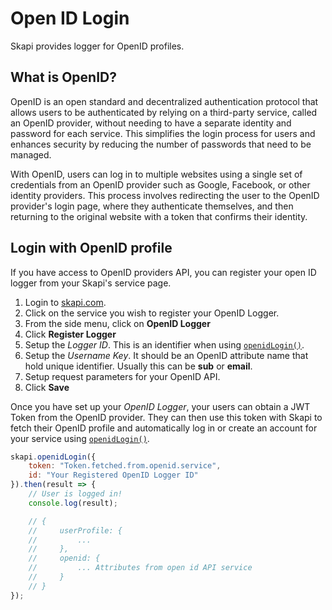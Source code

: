 # Open ID Login

Skapi provides logger for OpenID profiles.

## What is OpenID?

OpenID is an open standard and decentralized authentication protocol that allows users to be authenticated by relying on a third-party service, called an OpenID provider, without needing to have a separate identity and password for each service. This simplifies the login process for users and enhances security by reducing the number of passwords that need to be managed.

With OpenID, users can log in to multiple websites using a single set of credentials from an OpenID provider such as Google, Facebook, or other identity providers. This process involves redirecting the user to the OpenID provider's login page, where they authenticate themselves, and then returning to the original website with a token that confirms their identity.

## Login with OpenID profile

If you have access to OpenID providers API, you can register your open ID logger from your Skapi's service page.

1. Login to [skapi.com](https://www.skapi.com).
2. Click on the service you wish to register your OpenID Logger.
3. From the side menu, click on **OpenID Logger**
4. Click **Register Logger**
5. Setup the *Logger ID*. This is an identifier when using [`openidLogin()`](/api-reference/authentication/README.md#openidlogin).
6. Setup the *Username Key*. It should be an OpenID attribute name that hold unique identifier. Usually this can be **sub** or **email**.
7. Setup request parameters for your OpenID API.
8. Click **Save**

Once you have set up your *OpenID Logger*, your users can obtain a JWT Token from the OpenID provider. They can then use this token with Skapi to fetch their OpenID profile and automatically log in or create an account for your service using [`openidLogin()`](/api-reference/authentication/README.md#openidlogin).

```js
skapi.openidLogin({
    token: "Token.fetched.from.openid.service",
    id: "Your Registered OpenID Logger ID"
}).then(result => {
    // User is logged in!
    console.log(result);

    // {
    //     userProfile: {
    //         ...
    //     },
    //     openid: {
    //         ... Attributes from open id API service
    //     }
    // }
});
```